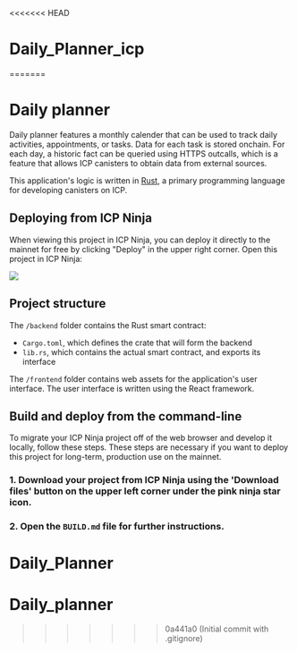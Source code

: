 <<<<<<< HEAD
# Daily_Planner_icp
=======
# Daily planner

Daily planner features a monthly calender that can be used to track daily activities, appointments, or tasks. Data for each task is stored onchain. For each day, a historic fact can be queried using HTTPS outcalls, which is a feature that allows ICP canisters to obtain data from external sources.

This application's logic is written in [Rust](https://internetcomputer.org/docs/building-apps/developer-tools/cdks/rust/intro-to-rust), a primary programming language for developing canisters on ICP.

## Deploying from ICP Ninja

When viewing this project in ICP Ninja, you can deploy it directly to the mainnet for free by clicking "Deploy" in the upper right corner. Open this project in ICP Ninja:

[![](https://icp.ninja/assets/open.svg)](https://icp.ninja/i?url=https://github.com/dfinity/examples/rust/daily_planner)

## Project structure

The `/backend` folder contains the Rust smart contract:

- `Cargo.toml`, which defines the crate that will form the backend
- `lib.rs`, which contains the actual smart contract, and exports its interface

The `/frontend` folder contains web assets for the application's user interface. The user interface is written using the React framework.

## Build and deploy from the command-line

To migrate your ICP Ninja project off of the web browser and develop it locally, follow these steps. These steps are necessary if you want to deploy this project for long-term, production use on the mainnet.

### 1. Download your project from ICP Ninja using the 'Download files' button on the upper left corner under the pink ninja star icon.

### 2. Open the `BUILD.md` file for further instructions.
# Daily_Planner
# Daily_planner
>>>>>>> 0a441a0 (Initial commit with .gitignore)
